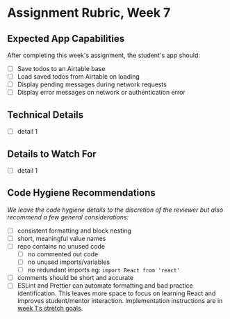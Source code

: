 # Assignment Rubric, Week 7

## Expected App Capabilities

After completing this week's assignment, the student's app should:

- [ ] Save todos to an Airtable base
- [ ] Load saved todos from Airtable on loading
- [ ] Display pending messages during network requests
- [ ] Display error messages on network or authentication error

## Technical Details

- [ ] detail 1

## Details to Watch For

- [ ] detail 1

## Code Hygiene Recommendations

*We leave the code hygiene details to the discretion of the reviewer but also recommend a few general considerations:*

- [ ] consistent formatting and block nesting
- [ ] short, meaningful value names
- [ ] repo contains no unused code
  - [ ] no commented out code
  - [ ] no unused imports/variables
  - [ ] no redundant imports eg: `import React from 'react'`
- [ ] comments should be short and accurate
- [ ] ESLint and Prettier can automate formatting and bad practice identification. This leaves more space to focus on learning React and improves student/mentor interaction. Implementation instructions are in [week 1's stretch goals](https://github.com/Code-the-Dream-School/react-curriculum-v3/blob/main/learns-app-content/assignments/week-01.md#stretch-goals-instructions-optional).
